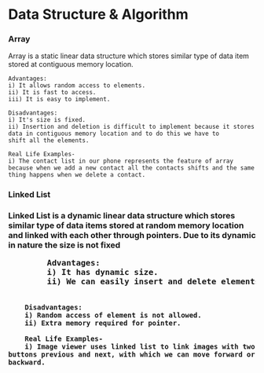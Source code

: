 <h1>Data Structure & Algorithm</h1>


<h3>Array</h3>
    Array is a static linear data structure which stores similar type of data item stored at contiguous memory location. 
    
    Advantages:
    i) It allows random access to elements.
    ii) It is fast to access.
    iii) It is easy to implement.

    Disadvantages:
    i) It's size is fixed.
    ii) Insertion and deletion is difficult to implement because it stores data in contiguous memory location and to do this we have to
    shift all the elements.
    
    Real Life Examples- 
    i) The contact list in our phone represents the feature of array because when we add a new contact all the contacts shifts and the same thing happens when we delete a contact. 



<h3>Linked List<h3>
    Linked List is a dynamic linear data structure which stores similar type of data items stored at random memory location and linked
    with each other through pointers. Due to its dynamic in nature the size is not fixed
    <pre>
        Advantages:
        i) It has dynamic size.
        ii) We can easily insert and delete elements in it.

        Disadvantages:
        i) Random access of element is not allowed.
        ii) Extra memory required for pointer.

        Real Life Examples-
        i) Image viewer uses linked list to link images with two buttons previous and next, with which we can move forward or backward.
    